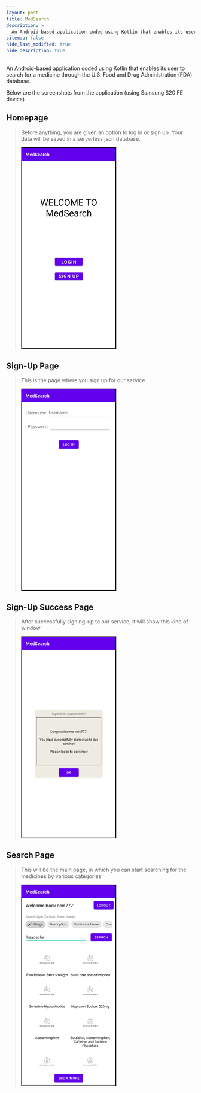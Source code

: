 ```yaml
---
layout: post
title: MedSearch
description: >
  An Android-based application coded using Kotlin that enables its user to search for a medicine through the U.S. Food and Drug Administration (FDA) database.
sitemap: false
hide_last_modified: true
hide_description: true
---
```


An Android-based application coded using Kotlin that enables its user to search for a medicine through the U.S. Food and Drug Administration (FDA) database.

Below are the screenshots from the application (using Samsung S20 FE device)


<!-- add screenshot -->

## Homepage ##
> Before anything, you are given an option to log in or sign up. Your data will be saved in a serverless json database.
> 
> <img style="border:2px solid black;" src="../../assets/img/medsearch/1-home.jpg" width="250px" title="Homepage"/>

## Sign-Up Page ##
> This is the page where you sign up for our service
> 
> <img style="border:2px solid black;" src="../../assets/img/medsearch/2-signup.jpg" width="250px" title="Sign-Up Page"/>

## Sign-Up Success Page ##
> After successfully signing-up to our service, it will show this kind of window
> 
> <img style="border:2px solid black;" src="../../assets/img/medsearch/3-signup_success.jpg" width="250px" title="Sign-Up Success Page"/>

## Search Page ##
> This will be the main page, in which you can start searching for the medicines by various categories
> 
> <img style="border:2px solid black;" src="../../assets/img/medsearch/4-after_login.jpg" width="250px" title="Search Page"/>